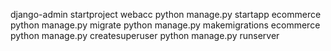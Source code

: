 django-admin startproject webacc
python manage.py startapp ecommerce
python manage.py migrate
python manage.py makemigrations ecommerce
python manage.py createsuperuser
python manage.py runserver